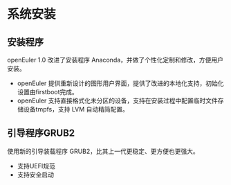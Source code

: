 # 系统安装<a name="ZH-CN_TOPIC_0185681953"></a>

## 安装程序<a name="zh-cn_topic_0058462768_s6d229b313f184a0a9fcd8960b67364d0"></a>

openEuler 1.0 改进了安装程序 Anaconda，并做了个性化定制和修改，方便用户安装。

-   openEuler 提供重新设计的图形用户界面，提供了改进的本地化支持，初始化设置由firstboot完成。
-   openEuler 支持直接格式化未分区的设备，支持在安装过程中配置临时文件存储设备tmpfs，支持 LVM 自动精简配置。

## 引导程序GRUB2<a name="zh-cn_topic_0058462768_s90e279bfd39f4c9d8b321682b6a4ba9f"></a>

使用新的引导装载程序 GRUB2，比其上一代更稳定、更方便也更强大。

-   支持UEFI规范
-   支持安全启动

